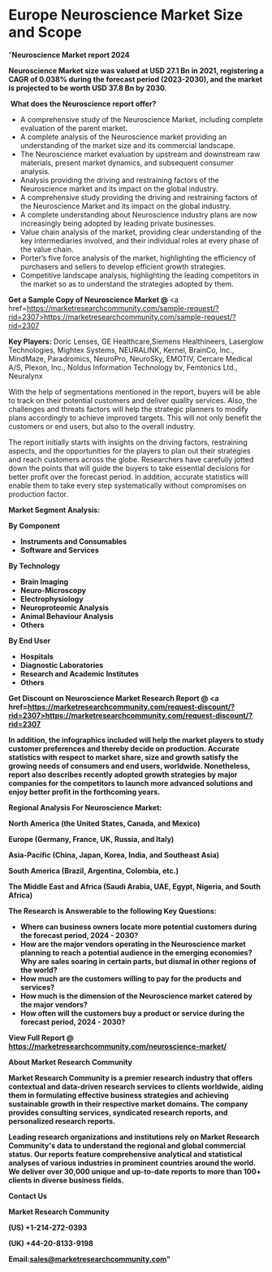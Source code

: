 # Europe Neuroscience Market Size and Scope 
"<strong>Neuroscience Market report 2024</strong>

<strong>Neuroscience Market size was valued at USD 27.1 Bn in 2021, registering a CAGR of 0.038% during the forecast period (2023-2030), and the market is projected to be worth USD 37.8 Bn by 2030.</strong>

 <strong><b>What does the Neuroscience report offer?</b></strong>
<ul>
  <li>A comprehensive study of the Neuroscience Market, including complete evaluation of the parent market.</li>
  <li>A complete analysis of the Neuroscience market providing an understanding of the market size and its commercial landscape.</li>
  <li>The Neuroscience market evaluation by upstream and downstream raw materials, present market dynamics, and subsequent consumer analysis.</li>
  <li>Analysis providing the driving and restraining factors of the Neuroscience market and its impact on the global industry.</li>
  <li>A comprehensive study providing the driving and restraining factors of the Neuroscience Market and its impact on the global industry.</li>
  <li>A complete understanding about Neuroscience industry plans are now increasingly being adopted by leading private businesses.</li>
  <li>Value chain analysis of the market, providing clear understanding of the key intermediaries involved, and their individual roles at every phase of the value chain.</li>
  <li>Porter’s five force analysis of the market, highlighting the efficiency of purchasers and sellers to develop efficient growth strategies.</li>
  <li>Competitive landscape analysis, highlighting the leading competitors in the market so as to understand the strategies adopted by them.</li>
</ul>

<strong>Get a Sample Copy of Neuroscience Market @ </strong><a href=https://marketresearchcommunity.com/sample-request/?rid=2307><u>https://marketresearchcommunity.com/sample-request/?rid=2307</u></a>

<strong>Key Players:</strong> 
Doric Lenses, GE Healthcare,Siemens Healthineers, Laserglow Technologies, Mightex Systems, NEURALINK, Kernel, BrainCo, Inc., MindMaze, Paradromics, NeuroPro, NeuroSky, EMOTIV, Cercare Medical A/S, Plexon, Inc., Noldus Information Technology bv, Femtonics Ltd., Neuralynx

With the help of segmentations mentioned in the report, buyers will be able to track on their potential customers and deliver quality services. Also, the challenges and threats factors will help the strategic planners to modify plans accordingly to achieve improved targets. This will not only benefit the customers or end users, but also to the overall industry.

The report initially starts with insights on the driving factors, restraining aspects, and the opportunities for the players to plan out their strategies and reach customers across the globe. Researchers have carefully jotted down the points that will guide the buyers to take essential decisions for better profit over the forecast period. In addition, accurate statistics will enable them to take every step systematically without compromises on production factor.

<strong>Market Segment Analysis:</strong>


<strong><strong>By Component</strong></h4>
<ul>
 	<li>Instruments and Consumables</li>
 	<li>Software and Services</li>
</ul>
<strong><strong>By Technology</strong></h4>
<ul>
 	<li>Brain Imaging</li>
 	<li>Neuro-Microscopy</li>
 	<li>Electrophysiology</li>
 	<li>Neuroproteomic Analysis</li>
 	<li>Animal Behaviour Analysis</li>
 	<li>Others</li>
</ul>
<strong><strong>By End User</strong></h4>
<ul>
 	<li>Hospitals</li>
 	<li>Diagnostic Laboratories</li>
 	<li>Research and Academic Institutes</li>
 	<li>Others</li>
</ul>

<strong>Get Discount on Neuroscience Market Research Report @ </b></strong><a href=https://marketresearchcommunity.com/request-discount/?rid=2307><u>https://marketresearchcommunity.com/request-discount/?rid=2307</u></a>

In addition, the infographics included will help the market players to study customer preferences and thereby decide on production. Accurate statistics with respect to market share, size and growth satisfy the growing needs of consumers and end users, worldwide. Nonetheless, report also describes recently adopted growth strategies by major companies for the competitors to launch more advanced solutions and enjoy better profit in the forthcoming years.

<strong>Regional Analysis For Neuroscience Market:</strong>

<strong>North America</strong> (the United States, Canada, and Mexico)

<strong>Europe</strong> (Germany, France, UK, Russia, and Italy)

<strong>Asia-Pacific</strong> (China, Japan, Korea, India, and Southeast Asia)

<strong>South America</strong> (Brazil, Argentina, Colombia, etc.)

<strong>The Middle East and Africa</strong> (Saudi Arabia, UAE, Egypt, Nigeria, and South Africa)

<strong>The Research is Answerable to the following Key Questions:</strong>
<ul>
 	<li>Where can business owners locate more potential customers during the forecast period, 2024 - 2030?</li>
 	<li>How are the major vendors operating in the Neuroscience market planning to reach a potential audience in the emerging economies? Why are sales soaring in certain parts, but dismal in other regions of the world?</li>
 	<li>How much are the customers willing to pay for the products and services?</li>
 	<li>How much is the dimension of the Neuroscience market catered by the major vendors?</li>
 	<li>How often will the customers buy a product or service during the forecast period, 2024 - 2030?</li>
</ul>

<strong>View Full Report @</strong> <a href=https://marketresearchcommunity.com/neuroscience-market/>https://marketresearchcommunity.com/neuroscience-market/</a>

<strong>About Market Research Community</strong>

Market Research Community is a premier research industry that offers contextual and data-driven research services to clients worldwide, aiding them in formulating effective business strategies and achieving sustainable growth in their respective market domains. The company provides consulting services, syndicated research reports, and personalized research reports.

Leading research organizations and institutions rely on Market Research Community's data to understand the regional and global commercial status. Our reports feature comprehensive analytical and statistical analyses of various industries in prominent countries around the world. We deliver over 30,000 unique and up-to-date reports to more than 100+ clients in diverse business fields.

<strong>Contact Us</strong>

<strong>Market Research Community</strong>

(US) +1-214-272-0393

(UK) +44-20-8133-9198

<strong>Email:</strong>sales@marketresearchcommunity.com"
